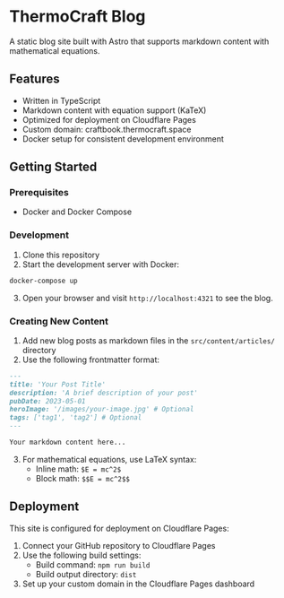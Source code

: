 # ThermoCraft Blog

A static blog site built with Astro that supports markdown content with mathematical equations.

## Features

- Written in TypeScript
- Markdown content with equation support (KaTeX)
- Optimized for deployment on Cloudflare Pages
- Custom domain: craftbook.thermocraft.space
- Docker setup for consistent development environment

## Getting Started

### Prerequisites

- Docker and Docker Compose

### Development

1. Clone this repository
2. Start the development server with Docker:

```bash
docker-compose up
```

3. Open your browser and visit `http://localhost:4321` to see the blog.

### Creating New Content

1. Add new blog posts as markdown files in the `src/content/articles/` directory
2. Use the following frontmatter format:

```markdown
---
title: 'Your Post Title'
description: 'A brief description of your post'
pubDate: 2023-05-01
heroImage: '/images/your-image.jpg' # Optional
tags: ['tag1', 'tag2'] # Optional
---

Your markdown content here...
```

3. For mathematical equations, use LaTeX syntax:
   - Inline math: `$E = mc^2$`
   - Block math: `$$E = mc^2$$`

## Deployment

This site is configured for deployment on Cloudflare Pages:

1. Connect your GitHub repository to Cloudflare Pages
2. Use the following build settings:
   - Build command: `npm run build`
   - Build output directory: `dist`
3. Set up your custom domain in the Cloudflare Pages dashboard
